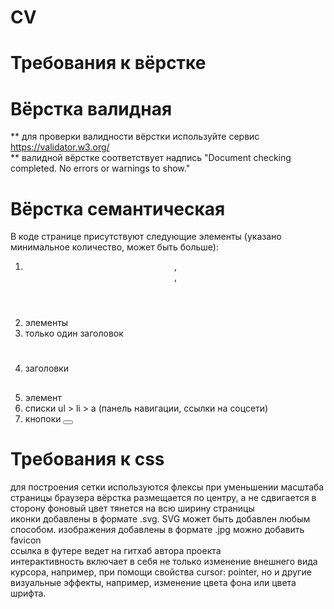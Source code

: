 # CV
# Требования к вёрстке  
# Вёрстка валидная   
** для проверки валидности вёрстки используйте сервис https://validator.w3.org/  
** валидной вёрстке соответствует надпись "Document checking completed. No errors or warnings to show."   
# Вёрстка семантическая   
В коде странице присутствуют следующие элементы (указано минимальное количество, может быть больше):  
1. <header>, <main>, <footer>   
2. элементы <section>   
3. только один заголовок <h1>   
4. заголовки <h2> 
5. элемент <nav> 
6. списки ul > li > a (панель навигации, ссылки на соцсети) 
7. кнопоки <button> 
# Требования к css  
для построения сетки используются флексы 
при уменьшении масштаба страницы браузера вёрстка размещается по центру, а не сдвигается в сторону 
фоновый цвет тянется на всю ширину страницы  
иконки добавлены в формате .svg. SVG может быть добавлен любым способом. 
изображения добавлены в формате .jpg 
можно добавить favicon  
ссылка в футере ведет на гитхаб автора проекта  
интерактивность включает в себя не только изменение внешнего вида курсора, например, при помощи свойства cursor: pointer, но и другие визуальные эффекты, например, изменение цвета фона или цвета шрифта.   
